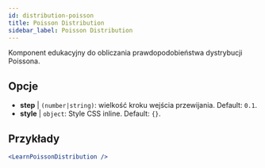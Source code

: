 ```yaml
---
id: distribution-poisson
title: Poisson Distribution
sidebar_label: Poisson Distribution
---
```


Komponent edukacyjny do obliczania prawdopodobieństwa dystrybucji Poissona.

## Opcje

* __step__ | `(number|string)`: wielkość kroku wejścia przewijania. Default: `0.1`.
* __style__ | `object`: Style CSS inline. Default: `{}`.


## Przykłady

```jsx live
<LearnPoissonDistribution />
```


